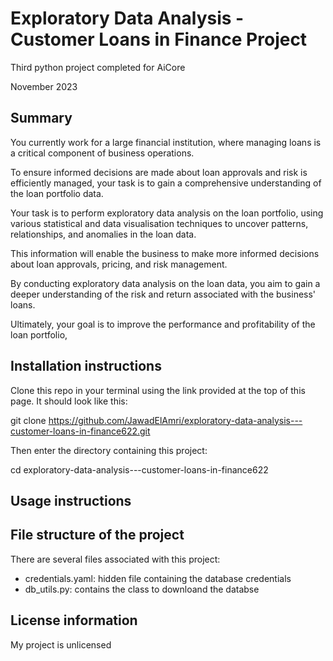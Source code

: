 # Exploratory Data Analysis - Customer Loans in Finance Project

Third python project completed for AiCore

November 2023

## Summary 

You currently work for a large financial institution, where managing loans is a critical component of business operations.

To ensure informed decisions are made about loan approvals and risk is efficiently managed, your task is to gain a comprehensive understanding of the loan portfolio data.

Your task is to perform exploratory data analysis on the loan portfolio, using various statistical and data visualisation techniques to uncover patterns, relationships, and anomalies in the loan data.

This information will enable the business to make more informed decisions about loan approvals, pricing, and risk management.

By conducting exploratory data analysis on the loan data, you aim to gain a deeper understanding of the risk and return associated with the business' loans.

Ultimately, your goal is to improve the performance and profitability of the loan portfolio,





## Installation instructions

Clone this repo in your terminal using the link provided at the top of this page. It should look like this:

 git clone https://github.com/JawadElAmri/exploratory-data-analysis---customer-loans-in-finance622.git

Then enter the directory containing this project:

 cd exploratory-data-analysis---customer-loans-in-finance622

## Usage instructions



## File structure of the project

There are several files associated with this project:
 - credentials.yaml: hidden file containing the database credentials 
 - db_utils.py: contains the class to downloand the databse 

## License information

My project is unlicensed
